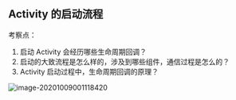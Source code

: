 ## Activity 的启动流程

  考察点：

1. 启动 Activity 会经历哪些生命周期回调？
2.  启动的大致流程是怎么样的，涉及到哪些组件，通信过程是怎么的？
3.   Activity 启动过程中，生命周期回调的原理？



![image-20201009001118420](https://note-austen-1256667106.cos.ap-beijing.myqcloud.com/2020-10-08-161119.png)

 